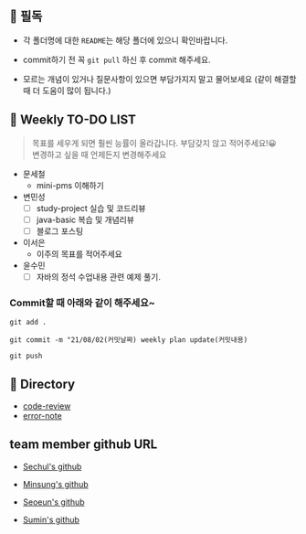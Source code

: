 ## 📍 필독

- 각 폴더명에 대한 `README`는 해당 폴더에 있으니 확인바랍니다.

- commit하기 전 꼭 `git pull` 하신 후 commit 해주세요.

- 모르는 개념이 있거나 질문사항이 있으면 부담가지지 말고 물어보세요 (같이 해결할 때 더 도움이 많이 됩니다.)

## 📁 Weekly TO-DO LIST

> 목표를 세우게 되면 훨씬 능률이 올라갑니다.
> 부담갖지 않고 적어주세요!😀 <br>
> 변경하고 싶을 때 언제든지 변경해주세요

- 문세철
  - mini-pms 이해하기
- 변민성
  - [ ] study-project 실습 및 코드리뷰
  - [ ] java-basic 복습 및 개념리뷰
  - [ ] 블로그 포스팅
- 이서은
  - 이주의 목표를 적어주세요
- 윤수민
  - [ ] 자바의 정석 수업내용 관련 예제 풀기.

### Commit할 때 아래와 같이 해주세요~

```
git add .

git commit -m "21/08/02(커밋날짜) weekly plan update(커밋내용)

git push
```

## 📁 Directory

- [code-review]()
- [error-note]()

## team member github URL

- [Sechul's github](https://github.com/gooddaymsc)

- [Minsung's github](https://github.com/minsungbyun)

- [Seoeun's github](https://github.com/leeseoeun)

- [Sumin's github](https://github.com/Sumin-yun)
